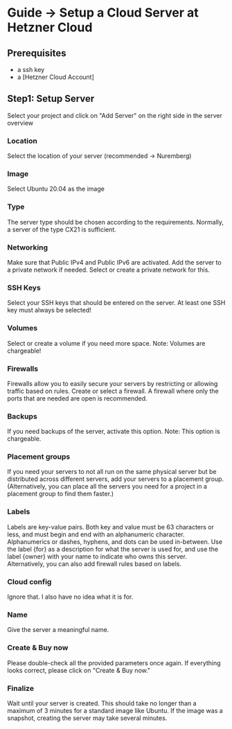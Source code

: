 # Guide -> Setup a Cloud Server at Hetzner Cloud

## Prerequisites
- a ssh key
- a [Hetzner Cloud Account]
## Step1: Setup Server
Select your project and click on "Add Server" on the right side in the server overview
### Location
Select the location of your server (recommended -> Nuremberg)
### Image
Select Ubuntu 20.04 as the image
### Type
The server type should be chosen according to the requirements. Normally, a server of the type CX21 is sufficient.
### Networking
Make sure that Public IPv4 and Public IPv6 are activated. Add the server to a private network if needed. Select or create a private network for this.
### SSH Keys
Select your SSH keys that should be entered on the server. At least one SSH key must always be selected!
### Volumes
Select or create a volume if you need more space. Note: Volumes are chargeable!
### Firewalls
Firewalls allow you to easily secure your servers by restricting or allowing traffic based on rules. Create or select a firewall. A firewall where only the ports that are needed are open is recommended.
### Backups
If you need backups of the server, activate this option. Note: This option is chargeable.
### Placement groups
If you need your servers to not all run on the same physical server but be distributed across different servers, add your servers to a placement group. (Alternatively, you can place all the servers you need for a project in a placement group to find them faster.)
### Labels
Labels are key-value pairs. Both key and value must be 63 characters or less, and must begin and end with an alphanumeric character. Alphanumerics or dashes, hyphens, and dots can be used in-between. Use the label {for} as a description for what the server is used for, and use the label {owner} with your name to indicate who owns this server. Alternatively, you can also add firewall rules based on labels.
### Cloud config
Ignore that. I also have no idea what it is for.
### Name
Give the server a meaningful name.
### Create & Buy now
Please double-check all the provided parameters once again. If everything looks correct, please click on "Create & Buy now."
### Finalize
Wait until your server is created. This should take no longer than a maximum of 3 minutes for a standard image like Ubuntu. If the image was a snapshot, creating the server may take several minutes.